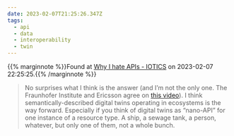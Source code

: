 ```yaml
---
date: 2023-02-07T21:25:26.347Z
tags:
  - api
  - data
  - interoperability
  - twin
---
```

{{% marginnote %}}Found at [Why I hate APIs - IOTICS](https://iotics.com/why-i-hate-apis/) on 2023-02-07 22:25:25.{{% /marginnote %}}

> No surprises what I think is the answer (and I’m not the only one. The Fraunhofer Institute and Ericsson agree on [this video](https://www.youtube.com/watch?v=YNSVhE2z_BI)). I think semantically-described digital twins operating in ecosystems is the way forward. Especially if you think of digital twins as “nano-API” for one instance of a resource type. A ship, a sewage tank, a person, whatever, but only one of them, not a whole bunch.

